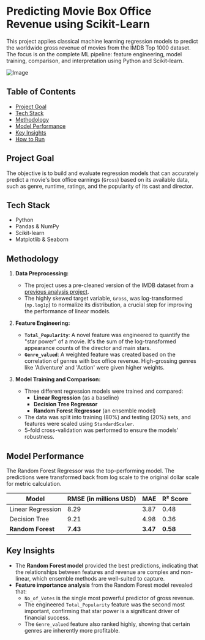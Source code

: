 # Predicting Movie Box Office Revenue using Scikit-Learn

This project applies classical machine learning regression models to predict the worldwide gross revenue of movies from the IMDB Top 1000 dataset. The focus is on the complete ML pipeline: feature engineering, model training, comparison, and interpretation using Python and Scikit-learn.

![Image](https://github.com/user-attachments/assets/3c1394c6-90ed-47fc-ba4a-44e6bc12dc43)

## Table of Contents
* [Project Goal](#project-goal)
* [Tech Stack](#tech-stack)
* [Methodology](#methodology)
* [Model Performance](#model-performance)
* [Key Insights](#key-insights)
* [How to Run](#how-to-run)

## Project Goal
The objective is to build and evaluate regression models that can accurately predict a movie's box office earnings (`Gross`) based on its available data, such as genre, runtime, ratings, and the popularity of its cast and director.

## Tech Stack
- Python
- Pandas & NumPy
- Scikit-learn
- Matplotlib & Seaborn

## Methodology

1.  **Data Preprocessing:**
    *   The project uses a pre-cleaned version of the IMDB dataset from a [previous analysis project](https://github.com/your-username/IMDB-Movie-Analysis-and-Recommender). <!-- Link to your first project! -->
    *   The highly skewed target variable, `Gross`, was log-transformed (`np.log1p`) to normalize its distribution, a crucial step for improving the performance of linear models.

2.  **Feature Engineering:**
    *   **`Total_Popularity`**: A novel feature was engineered to quantify the "star power" of a movie. It's the sum of the log-transformed appearance counts of the director and main stars.
    *   **`Genre_valued`**: A weighted feature was created based on the correlation of genres with box office revenue. High-grossing genres like 'Adventure' and 'Action' were given higher weights.

3.  **Model Training and Comparison:**
    *   Three different regression models were trained and compared:
        *   **Linear Regression** (as a baseline)
        *   **Decision Tree Regressor**
        *   **Random Forest Regressor** (an ensemble model)
    *   The data was split into training (80%) and testing (20%) sets, and features were scaled using `StandardScaler`.
    *   5-fold cross-validation was performed to ensure the models' robustness.

## Model Performance

The Random Forest Regressor was the top-performing model. The predictions were transformed back from log scale to the original dollar scale for metric calculation.

| Model               | RMSE (in millions USD) | MAE      | R² Score |
| ------------------- | ---------------------- | -------- | -------- |
| Linear Regression   | 8.29                   | 3.87     | 0.48     |
| Decision Tree       | 9.21                   | 4.98     | 0.36     |
| **Random Forest**   | **7.43**               | **3.47** | **0.58** |

## Key Insights

- The **Random Forest model** provided the best predictions, indicating that the relationships between features and revenue are complex and non-linear, which ensemble methods are well-suited to capture.
- **Feature importance analysis** from the Random Forest model revealed that:
  - `No_of_Votes` is the single most powerful predictor of gross revenue.
  - The engineered `Total_Popularity` feature was the second most important, confirming that star power is a significant driver of financial success.
  - The `Genre_valued` feature also ranked highly, showing that certain genres are inherently more profitable.
